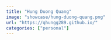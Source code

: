 ```yaml
---
title: "Hung Duong Quang"
image: "showcase/hung-duong-quang.png"
url: "https://qhungg289.github.io/"
categories: ["personal"]
---
```

